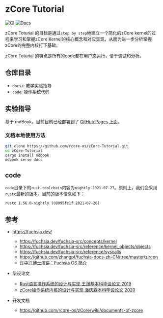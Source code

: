 # zCore Tutorial

[![CI](https://github.com/rcore-os/zCore-Tutorial/workflows/CI/badge.svg?branch=master)](https://github.com/rcore-os/zCore-Tutorial/actions)
[![Docs](https://img.shields.io/badge/docs-alpha-blue)](https://rcore-os.github.io/zCore-Tutorial/)

zCore Toturial 的目标是通过`step by step`地建立一个简化的zCore kernel的过程来学习和掌握zCore Kernel的核心概念和对应实现，从而为进一步分析掌握zCore的完整内核打下基础。

zCore Toturial 的特点是所有的code都在用户态运行，便于调试和分析。

## 仓库目录

* `docs/`: 教学实验指导
* `code`: 操作系统代码

## 实验指导

基于 mdBook，目前目前已经部署到了 [GitHub Pages](https://rcore-os.github.io/zCore-Tutorial/) 上面。

### 文档本地使用方法

```bash
git clone https://github.com/rcore-os/zCore-Tutorial.git
cd zCore-Tutorial
cargo install mdbook
mdbook serve docs
```

## code
`code`目录下的`rust-toolchain`内容为`nightly-2021-07-27`。原则上，我们会采用`rustc`最新的版本。目前的版本信息如下：
```
rustc 1.56.0-nightly (08095fc1f 2021-07-26)
```

## 参考
- https://fuchsia.dev/
  - https://fuchsia.dev/fuchsia-src/concepts/kernel
  - https://fuchsia.dev/fuchsia-src/reference/kernel_objects/objects
  - https://fuchsia.dev/fuchsia-src/reference/syscalls
  - https://github.com/zhangpf/fuchsia-docs-zh-CN/tree/master/zircon
  - [许中兴博士演讲：Fuchsia OS 简介](https://xuzhongxing.github.io/201806fuchsia.pdf)
    
- 毕设论文
  - [Rust语言操作系统的设计与实现,王润基本科毕设论文,2019](https://github.com/rcore-os/zCore/wiki/files/wrj-thesis.pdf) 
  - [zCore操作系统内核的设计与实现,潘庆霖本科毕设论文,2020](https://github.com/rcore-os/zCore/wiki/files/pql-thesis.pdf)
  
- 开发文档
  - https://github.com/rcore-os/zCore/wiki/documents-of-zcore  
